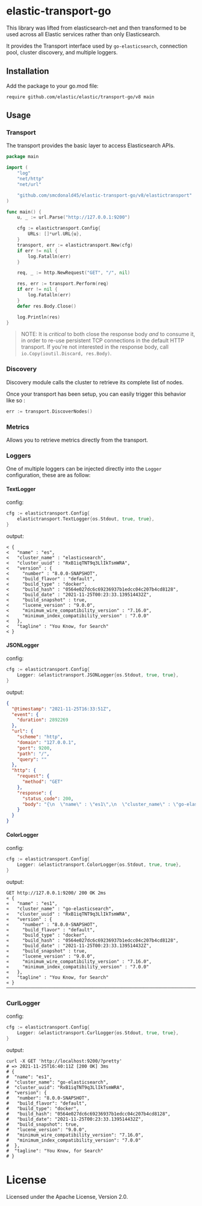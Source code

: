 # elastic-transport-go

This library was lifted from elasticsearch-net and then transformed to be used across all Elastic services rather than
only Elasticsearch.

It provides the Transport interface used by `go-elasticsearch`, connection pool, cluster discovery, and multiple loggers.

## Installation

Add the package to your go.mod file:

`require github.com/elastic/elastic/transport-go/v8 main`

## Usage

### Transport
The transport provides the basic layer to access Elasticsearch APIs.

```go
package main

import (
	"log"
	"net/http"
	"net/url"

	"github.com/smcdonald45/elastic-transport-go/v8/elastictransport"
)

func main() {
	u, _ := url.Parse("http://127.0.0.1:9200")

	cfg := elastictransport.Config{
		URLs: []*url.URL{u},
	}
	transport, err := elastictransport.New(cfg)
	if err != nil {
		log.Fatalln(err)
	}

	req, _ := http.NewRequest("GET", "/", nil)

	res, err := transport.Perform(req)
	if err != nil {
		log.Fatalln(err)
	}
	defer res.Body.Close()

	log.Println(res)
}
```

> NOTE: It is _critical_ to both close the response body _and_ to consume it, in order to re-use persistent TCP connections in the default HTTP transport. If you're not interested in the response body, call `io.Copy(ioutil.Discard, res.Body)`.

### Discovery

Discovery module calls the cluster to retrieve its complete list of nodes.

Once your transport has been setup, you can easily trigger this behavior like so :

```go
err := transport.DiscoverNodes()
```

### Metrics

Allows you to retrieve metrics directly from the transport.

### Loggers

One of multiple loggers can be injected directly into the `Logger` configuration, these are as follow:

#### TextLogger
config:
```go
cfg := elastictransport.Config{
    elastictransport.TextLogger{os.Stdout, true, true},
}
```
output:
```
< {
<   "name" : "es",
<   "cluster_name" : "elasticsearch",
<   "cluster_uuid" : "RxB1iqTNT9q3LlIkTsmWRA",
<   "version" : {
<     "number" : "8.0.0-SNAPSHOT",
<     "build_flavor" : "default",
<     "build_type" : "docker",
<     "build_hash" : "0564e027dc6c69236937b1edcc04c207b4cd8128",
<     "build_date" : "2021-11-25T00:23:33.139514432Z",
<     "build_snapshot" : true,
<     "lucene_version" : "9.0.0",
<     "minimum_wire_compatibility_version" : "7.16.0",
<     "minimum_index_compatibility_version" : "7.0.0"
<   },
<   "tagline" : "You Know, for Search"
< }
```

#### JSONLogger
config:
```go
cfg := elastictransport.Config{
    Logger: &elastictransport.JSONLogger{os.Stdout, true, true},
}
```
output:
```json
{
  "@timestamp": "2021-11-25T16:33:51Z",
  "event": {
    "duration": 2892269
  },
  "url": {
    "scheme": "http",
    "domain": "127.0.0.1",
    "port": 9200,
    "path": "/",
    "query": ""
  },
  "http": {
    "request": {
      "method": "GET"
    },
    "response": {
      "status_code": 200,
      "body": "{\n  \"name\" : \"es1\",\n  \"cluster_name\" : \"go-elasticsearch\",\n  \"cluster_uuid\" : \"RxB1iqTNT9q3LlIkTsmWRA\",\n  \"version\" : {\n    \"number\" : \"8.0.0-SNAPSHOT\",\n    \"build_flavor\" : \"default\",\n    \"build_type\" : \"docker\",\n    \"build_hash\" : \"0564e027dc6c69236937b1edcc04c207b4cd8128\",\n    \"build_date\" : \"2021-11-25T00:23:33.139514432Z\",\n    \"build_snapshot\" : true,\n    \"lucene_version\" : \"9.0.0\",\n    \"minimum_wire_compatibility_version\" : \"8.0.0\",\n    \"minimum_index_compatibility_version\" : \"7.0.0\"\n  },\n  \"tagline\" : \"You Know, for Search\"\n}\n"
    }
  }
}
```

#### ColorLogger
config:
```go
cfg := elastictransport.Config{
    Logger: &elastictransport.ColorLogger{os.Stdout, true, true},
}
```
output:
```
GET http://127.0.0.1:9200/ 200 OK 2ms
« {
«   "name" : "es1",
«   "cluster_name" : "go-elasticsearch",
«   "cluster_uuid" : "RxB1iqTNT9q3LlIkTsmWRA",
«   "version" : {
«     "number" : "8.0.0-SNAPSHOT",
«     "build_flavor" : "default",
«     "build_type" : "docker",
«     "build_hash" : "0564e027dc6c69236937b1edcc04c207b4cd8128",
«     "build_date" : "2021-11-25T00:23:33.139514432Z",
«     "build_snapshot" : true,
«     "lucene_version" : "9.0.0",
«     "minimum_wire_compatibility_version" : "7.16.0",
«     "minimum_index_compatibility_version" : "7.0.0"
«   },
«   "tagline" : "You Know, for Search"
« }
────────────────────────────────────────────────────────────────────────────────
```

### CurlLogger
config:
```go
cfg := elastictransport.Config{
    Logger: &elastictransport.CurlLogger{os.Stdout, true, true},
}
```
output:
```shell
curl -X GET 'http://localhost:9200/?pretty'
# => 2021-11-25T16:40:11Z [200 OK] 3ms
# {
#  "name": "es1",
#  "cluster_name": "go-elasticsearch",
#  "cluster_uuid": "RxB1iqTNT9q3LlIkTsmWRA",
#  "version": {
#   "number": "8.0.0-SNAPSHOT",
#   "build_flavor": "default",
#   "build_type": "docker",
#   "build_hash": "0564e027dc6c69236937b1edcc04c207b4cd8128",
#   "build_date": "2021-11-25T00:23:33.139514432Z",
#   "build_snapshot": true,
#   "lucene_version": "9.0.0",
#   "minimum_wire_compatibility_version": "7.16.0",
#   "minimum_index_compatibility_version": "7.0.0"
#  },
#  "tagline": "You Know, for Search"
# }
```

# License

Licensed under the Apache License, Version 2.0.